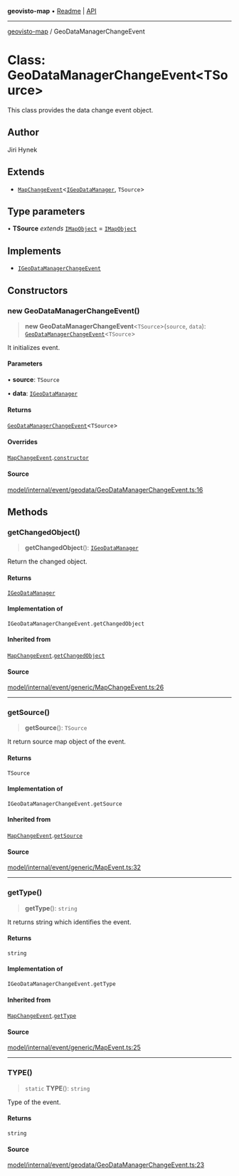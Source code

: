 **geovisto-map** • [Readme](../README.md) \| [API](../globals.md)

***

[geovisto-map](../README.md) / GeoDataManagerChangeEvent

# Class: GeoDataManagerChangeEvent\<TSource\>

This class provides the data change event object.

## Author

Jiri Hynek

## Extends

- [`MapChangeEvent`](MapChangeEvent.md)\<[`IGeoDataManager`](../type-aliases/IGeoDataManager.md), `TSource`\>

## Type parameters

• **TSource** *extends* [`IMapObject`](../interfaces/IMapObject.md) = [`IMapObject`](../interfaces/IMapObject.md)

## Implements

- [`IGeoDataManagerChangeEvent`](../type-aliases/IGeoDataManagerChangeEvent.md)

## Constructors

### new GeoDataManagerChangeEvent()

> **new GeoDataManagerChangeEvent**\<`TSource`\>(`source`, `data`): [`GeoDataManagerChangeEvent`](GeoDataManagerChangeEvent.md)\<`TSource`\>

It initializes event.

#### Parameters

• **source**: `TSource`

• **data**: [`IGeoDataManager`](../type-aliases/IGeoDataManager.md)

#### Returns

[`GeoDataManagerChangeEvent`](GeoDataManagerChangeEvent.md)\<`TSource`\>

#### Overrides

[`MapChangeEvent`](MapChangeEvent.md).[`constructor`](MapChangeEvent.md#constructors)

#### Source

[model/internal/event/geodata/GeoDataManagerChangeEvent.ts:16](https://github.com/geovisto/geovisto-map/blob/5ee2cb5d45c19062fc8fc6beefa2848c076518b6/src/model/internal/event/geodata/GeoDataManagerChangeEvent.ts#L16)

## Methods

### getChangedObject()

> **getChangedObject**(): [`IGeoDataManager`](../type-aliases/IGeoDataManager.md)

Return the changed object.

#### Returns

[`IGeoDataManager`](../type-aliases/IGeoDataManager.md)

#### Implementation of

`IGeoDataManagerChangeEvent.getChangedObject`

#### Inherited from

[`MapChangeEvent`](MapChangeEvent.md).[`getChangedObject`](MapChangeEvent.md#getchangedobject)

#### Source

[model/internal/event/generic/MapChangeEvent.ts:26](https://github.com/geovisto/geovisto-map/blob/5ee2cb5d45c19062fc8fc6beefa2848c076518b6/src/model/internal/event/generic/MapChangeEvent.ts#L26)

***

### getSource()

> **getSource**(): `TSource`

It return source map object of the event.

#### Returns

`TSource`

#### Implementation of

`IGeoDataManagerChangeEvent.getSource`

#### Inherited from

[`MapChangeEvent`](MapChangeEvent.md).[`getSource`](MapChangeEvent.md#getsource)

#### Source

[model/internal/event/generic/MapEvent.ts:32](https://github.com/geovisto/geovisto-map/blob/5ee2cb5d45c19062fc8fc6beefa2848c076518b6/src/model/internal/event/generic/MapEvent.ts#L32)

***

### getType()

> **getType**(): `string`

It returns string which identifies the event.

#### Returns

`string`

#### Implementation of

`IGeoDataManagerChangeEvent.getType`

#### Inherited from

[`MapChangeEvent`](MapChangeEvent.md).[`getType`](MapChangeEvent.md#gettype)

#### Source

[model/internal/event/generic/MapEvent.ts:25](https://github.com/geovisto/geovisto-map/blob/5ee2cb5d45c19062fc8fc6beefa2848c076518b6/src/model/internal/event/generic/MapEvent.ts#L25)

***

### TYPE()

> `static` **TYPE**(): `string`

Type of the event.

#### Returns

`string`

#### Source

[model/internal/event/geodata/GeoDataManagerChangeEvent.ts:23](https://github.com/geovisto/geovisto-map/blob/5ee2cb5d45c19062fc8fc6beefa2848c076518b6/src/model/internal/event/geodata/GeoDataManagerChangeEvent.ts#L23)
